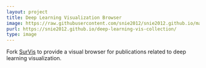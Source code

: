 ```yaml
---
layout: project
title: Deep Learning Visualization Browser
image: https://raw.githubusercontent.com/snie2012/snie2012.github.io/master/images/projects/dl_vis_browser.png
purl: https://snie2012.github.io/deep-learning-vis-collection/
type: image
---
```


Fork [SurVis](https://github.com/fabian-beck/survis) to provide a visual browser for publications related to deep learning visualization.